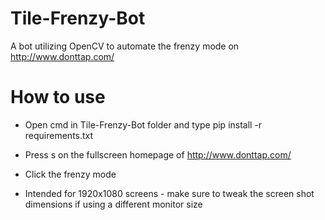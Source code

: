# Tile-Frenzy-Bot

A bot utilizing OpenCV to automate the frenzy mode on http://www.donttap.com/

# How to use
* Open cmd in Tile-Frenzy-Bot folder and type pip install -r requirements.txt
* Press s on the fullscreen homepage of http://www.donttap.com/
* Click the frenzy mode
  
* Intended for 1920x1080 screens - make sure to tweak the screen shot dimensions if using a different monitor size


